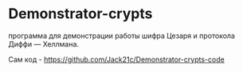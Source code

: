# Demonstrator-crypts
программа для демонстрации работы шифра Цезаря и протокола Диффи — Хеллмана.

Сам код - https://github.com/Jack21c/Demonstrator-crypts-code
